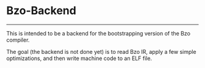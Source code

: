 # Bzo-Backend

---

This is intended to be a backend for the bootstrapping version of the Bzo compiler.

The goal (the backend is not done yet) is to read Bzo IR, apply a few simple optimizations, and then write machine code to an ELF file.
